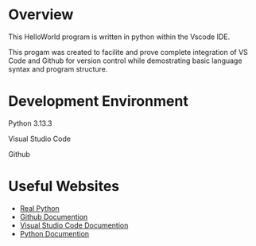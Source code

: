 # Overview

This HelloWorld program is written in python within the Vscode IDE.

This progam was created to facilite and prove complete integration of VS Code and Github for version control while demostrating basic language syntax and program structure. 

# Development Environment

Python 3.13.3

Visual Studio Code

Github

# Useful Websites

* [Real Python](https://realpython.com/if-name-main-python/)
* [Github Documention](https://docs.github.com/en)
* [Visual Studio Code Documention](https://code.visualstudio.com/docs)
* [Python Documention](https://docs.python.org/3/)